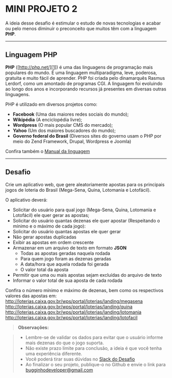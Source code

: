 # MINI PROJETO 2

A ideia desse desafio é estimular o estudo de novas tecnologias e acabar ou pelo menos diminuir o preconceito que muitos têm com a linguagem **PHP**.

----------

Linguagem PHP
--------

**PHP** ([http://php.net/][1]) é uma das linguagens de programação mais populares do mundo. É uma linguagem multiparadigma, leve, poderosa, gratuita e muito fácil de aprender. PHP foi criada pelo dinamarquês Rasmus Lerdorf, como um amontado de programas CGI. A linguagem foi evoluindo ao longo dos anos e incorporando recursos já presentes em diversas outras linguagens.

PHP é utilizado em diversos projetos como:

- **Facebook** (Uma das maiores redes sociais do mundo);
- **Wikipédia** (A enciclopédia livre);
- **Wordpress** (O mais popular CMS do mercado);
- **Yahoo** (Um dos maiores buscadores do mundo);
- **Governo federal do Brasil** (Diversos sites do governo usam o PHP por meio do Zend Framework, Drupal, Wordpress e Joomla)

Confira também o [Manual da linguagem][2]

----------

Desafio
--------

Crie um aplicativo web, que gere aleatoriamente apostas para os principais jogos de loteria do Brasil (Mega-Sena, Quina, Lotomania e Lotofácil). 

O aplicativo deverá:

- Solicitar do usuário para qual jogo (Mega-Sena, Quina, Lotomania e Lotofácil) ele quer gerar as apostas;
- Solicitar do usuário quantas dezenas ele quer apostar (Respeitando o mínimo e o máximo de cada jogo):
- Solicitar do usuário quantas apostas ele quer gerar
- Não gerar apostas duplicadas
- Exibir as apostas em ordem crescente
- Armazenar em um arquivo de texto em formato **JSON** 
	- Todas as apostas geradas naquela rodada
	- Para quem jogo foram as dezenas geradas
	- A data/hora que aquela rodada foi gerada
	- O valor total da aposta
- Permitir que uma ou mais apostas sejam excluídas do arquivo de texto
- Informar o valor total de sua aposta de cada rodada

Confira o número mínimo e máximo de dezenas, bem como os respectivos valores das apostas em:
http://loterias.caixa.gov.br/wps/portal/loterias/landing/megasena
http://loterias.caixa.gov.br/wps/portal/loterias/landing/quina
http://loterias.caixa.gov.br/wps/portal/loterias/landing/lotomania
http://loterias.caixa.gov.br/wps/portal/loterias/landing/lotofacil 

> **Observações:**

> - Lembre-se de validar os dados para evitar que o usuário informe mais dezenas do que o jogo suporta.
> - Não existe prazo limite para conclusão, a ideia é que você tenha uma experiência diferente.
> - Você poderá tirar suas dúvidas no [Slack do Desafio][3]
> - Ao finalizar o seu projeto, publique-o no Github e envie o link para bugginhodeveloper@gmail.com

  [1]: http://php.net/
  [2]: http://php.net/manual/pt_BR/
  [3]: https://bugginhominiprojetos.slack.com/
